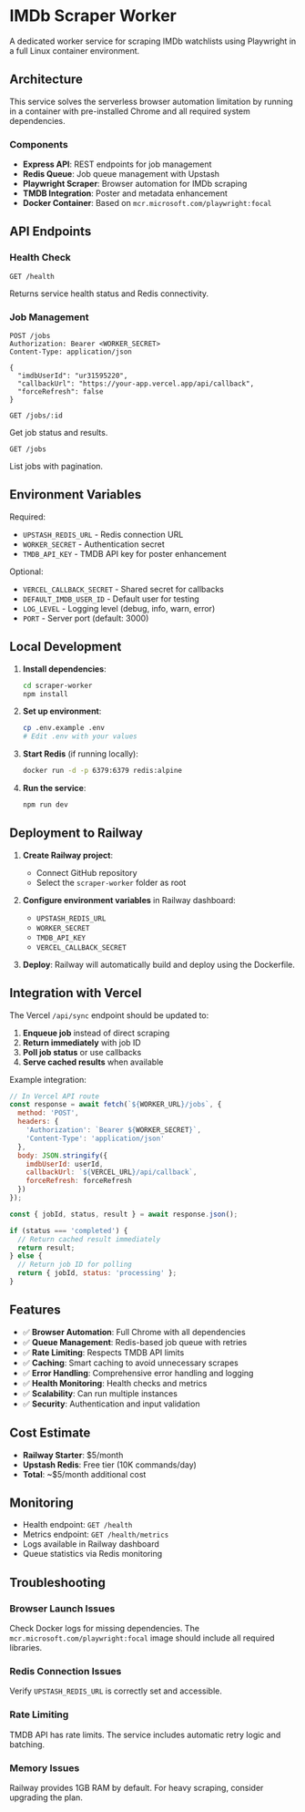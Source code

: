 # IMDb Scraper Worker

A dedicated worker service for scraping IMDb watchlists using Playwright in a full Linux container environment.

## Architecture

This service solves the serverless browser automation limitation by running in a container with pre-installed Chrome and all required system dependencies.

### Components

- **Express API**: REST endpoints for job management
- **Redis Queue**: Job queue management with Upstash
- **Playwright Scraper**: Browser automation for IMDb scraping
- **TMDB Integration**: Poster and metadata enhancement
- **Docker Container**: Based on `mcr.microsoft.com/playwright:focal`

## API Endpoints

### Health Check
```
GET /health
```
Returns service health status and Redis connectivity.

### Job Management
```
POST /jobs
Authorization: Bearer <WORKER_SECRET>
Content-Type: application/json

{
  "imdbUserId": "ur31595220",
  "callbackUrl": "https://your-app.vercel.app/api/callback",
  "forceRefresh": false
}
```

```
GET /jobs/:id
```
Get job status and results.

```
GET /jobs
```
List jobs with pagination.

## Environment Variables

Required:
- `UPSTASH_REDIS_URL` - Redis connection URL
- `WORKER_SECRET` - Authentication secret
- `TMDB_API_KEY` - TMDB API key for poster enhancement

Optional:
- `VERCEL_CALLBACK_SECRET` - Shared secret for callbacks
- `DEFAULT_IMDB_USER_ID` - Default user for testing
- `LOG_LEVEL` - Logging level (debug, info, warn, error)
- `PORT` - Server port (default: 3000)

## Local Development

1. **Install dependencies**:
   ```bash
   cd scraper-worker
   npm install
   ```

2. **Set up environment**:
   ```bash
   cp .env.example .env
   # Edit .env with your values
   ```

3. **Start Redis** (if running locally):
   ```bash
   docker run -d -p 6379:6379 redis:alpine
   ```

4. **Run the service**:
   ```bash
   npm run dev
   ```

## Deployment to Railway

1. **Create Railway project**:
   - Connect GitHub repository
   - Select the `scraper-worker` folder as root

2. **Configure environment variables** in Railway dashboard:
   - `UPSTASH_REDIS_URL`
   - `WORKER_SECRET`
   - `TMDB_API_KEY`
   - `VERCEL_CALLBACK_SECRET`

3. **Deploy**:
   Railway will automatically build and deploy using the Dockerfile.

## Integration with Vercel

The Vercel `/api/sync` endpoint should be updated to:

1. **Enqueue job** instead of direct scraping
2. **Return immediately** with job ID
3. **Poll job status** or use callbacks
4. **Serve cached results** when available

Example integration:
```javascript
// In Vercel API route
const response = await fetch(`${WORKER_URL}/jobs`, {
  method: 'POST',
  headers: {
    'Authorization': `Bearer ${WORKER_SECRET}`,
    'Content-Type': 'application/json'
  },
  body: JSON.stringify({
    imdbUserId: userId,
    callbackUrl: `${VERCEL_URL}/api/callback`,
    forceRefresh: forceRefresh
  })
});

const { jobId, status, result } = await response.json();

if (status === 'completed') {
  // Return cached result immediately
  return result;
} else {
  // Return job ID for polling
  return { jobId, status: 'processing' };
}
```

## Features

- ✅ **Browser Automation**: Full Chrome with all dependencies
- ✅ **Queue Management**: Redis-based job queue with retries
- ✅ **Rate Limiting**: Respects TMDB API limits
- ✅ **Caching**: Smart caching to avoid unnecessary scrapes
- ✅ **Error Handling**: Comprehensive error handling and logging
- ✅ **Health Monitoring**: Health checks and metrics
- ✅ **Scalability**: Can run multiple instances
- ✅ **Security**: Authentication and input validation

## Cost Estimate

- **Railway Starter**: $5/month
- **Upstash Redis**: Free tier (10K commands/day)
- **Total**: ~$5/month additional cost

## Monitoring

- Health endpoint: `GET /health`
- Metrics endpoint: `GET /health/metrics`
- Logs available in Railway dashboard
- Queue statistics via Redis monitoring

## Troubleshooting

### Browser Launch Issues
Check Docker logs for missing dependencies. The `mcr.microsoft.com/playwright:focal` image should include all required libraries.

### Redis Connection Issues
Verify `UPSTASH_REDIS_URL` is correctly set and accessible.

### Rate Limiting
TMDB API has rate limits. The service includes automatic retry logic and batching.

### Memory Issues
Railway provides 1GB RAM by default. For heavy scraping, consider upgrading the plan.